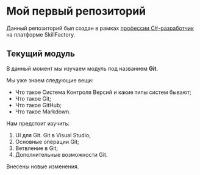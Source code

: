 # Мой первый репозиторий

Данный репозиторий был создан в рамках [профессии C#-разработчик](https://skillfactory.ru/csharp) на платформе SkillFactory.

## Текущий модуль
В данный момент мы изучаем модуль под названием **Git**.

Мы уже знаем следующие вещи:
* Что такое Система Контроля Версий и какие типы систем бывают;
* Что такое Git;
* Что такое GitHub;
* Что такое Markdown.

Нам предстоит изучить:
1. UI для Git. Git в Visual Studio;
2. Основные операции Git;
3. Ветвление в Git;
4. Дополнительные возможности Git.

Внесены новые изменения.